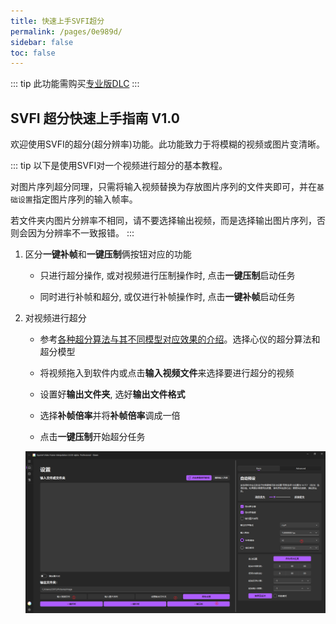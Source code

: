 ```yaml
---
title: 快速上手SVFI超分
permalink: /pages/0e989d/
sidebar: false
toc: false
---
```


::: tip
此功能需购买[专业版DLC](https://store.steampowered.com/app/1718750/SVFI_Professional/)
:::

## SVFI 超分快速上手指南 V1.0

​  欢迎使用SVFI的超分(超分辨率)功能。此功能致力于将模糊的视频或图片变清晰。

::: tip
以下是使用SVFI对一个视频进行超分的基本教程。

对图片序列超分同理，只需将输入视频替换为存放图片序列的文件夹即可，并在`基础设置`指定图片序列的输入帧率。

若文件夹内图片分辨率不相同，请不要选择输出视频，而是选择输出图片序列，否则会因为分辨率不一致报错。
:::

1. 区分**一键补帧**和**一键压制**俩按钮对应的功能

   - 只进行超分操作, 或对视频进行压制操作时, 点击**一键压制**启动任务

   - 同时进行补帧和超分, 或仅进行补帧操作时, 点击**一键补帧**启动任务

2. 对视频进行超分

   - 参考[各种超分算法与其不同模型对应效果的介绍](/pages/052617/#对超分模型的介绍)。选择心仪的超分算法和超分模型

   - 将视频拖入到软件内或点击**输入视频文件**来选择要进行超分的视频

   - 设置好**输出文件夹**, 选好**输出文件格式**

   - 选择**补帧倍率**并将**补帧倍率**调成一倍

   - 点击**一键压制**开始超分任务

   ![对视频进行超分的步骤](/Statics/UserGuide/45.png)
